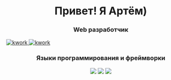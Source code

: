 
<div id="header" align="center">
  <h1>Привет! Я Артём)</h1>
  <h3>Web разработчик</h3>
</div>

<div id="socials align="center">
  <a href="#">
    <img src="https://i.ibb.co/VkBCkx5/scale-1200.png" alt="kwork">
  </a>
  <a href="#">
    <img src="https://i.ibb.co/whr4hkgn/b-62ec40f3d8246.jpg" alt="kwork">
  </a>
</div>

<div id="steck" align="center">
  <h3>Языки программирования и фреймворки</h3>
  <img src="https://cdn.jsdelivr.net/gh/devicons/devicon@latest/icons/css3/css3-original.svg" />
  <img src="https://cdn.jsdelivr.net/gh/devicons/devicon@latest/icons/css3/css3-original.svg" />
  <img src="https://cdn.jsdelivr.net/gh/devicons/devicon@latest/icons/css3/css3-original.svg" />
</div>

<!-- Статистика 
[![Top Langs](https://github-readme-stats.vercel.app/api/top-langs/?username=sweetconsole&layout=compact)](https://github.com/anuraghazra/github-readme-stats)
-->

